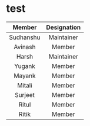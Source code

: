 # test

|    Member    | Designation  |
| :----------: | :----------: |
|  Sudhanshu   |  Maintainer |
|   Avinash    |     Member |
|    Harsh     |  Maintainer |
|    Yugank    |    Member   |
|    Mayank    |    Member    |
|  Mitali      |    Member   |
| Surjeet      |   Member    |
| Ritul      |   Member    |
| Ritik      |   Member    |